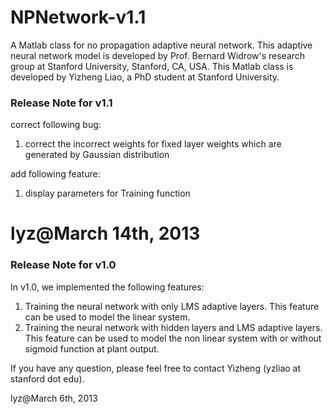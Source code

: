 # NPNetwork-v1.1


A Matlab class for no propagation adaptive neural network. This adaptive neural network model is developed by Prof. Bernard Widrow's research group at Stanford University, Stanford, CA, USA. This Matlab class is developed by Yizheng Liao, a PhD student at Stanford University.

### Release Note for v1.1
correct following bug:
1. correct the incorrect weights for fixed layer weights which are generated by Gaussian distribution

add following feature:
1. display parameters for Training function

lyz@March 14th, 2013
=================================
### Release Note for v1.0

In v1.0, we implemented the following features:
1. Training the neural network with only LMS adaptive layers. This feature can be used to model the linear system.
2. Training the neural network with hidden layers and LMS adaptive layers. This feature can be used to model the non linear system with or without sigmoid function at plant output.

If you have any question, please feel free to contact Yizheng (yzliao at stanford dot edu).

lyz@March 6th, 2013 
